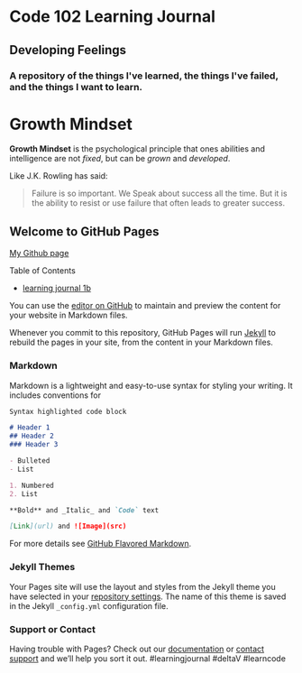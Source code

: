 # Code 102 Learning Journal
## Developing Feelings
### A repository of the things I've learned, the things I've failed, and the things I want to learn.

# Growth Mindset
**Growth Mindset** is the psychological principle that ones abilities and intelligence are not *fixed*, but can be *grown* and *developed*.

Like J.K. Rowling has said:
> Failure is so important. We Speak about success all the time. But it is the ability to resist or use failure that often leads to greater success.







## Welcome to GitHub Pages

[My Github page](https://mcbarnhart.github.io/learningjournal/)

Table of Contents

- [learning journal 1b](lab1b.md)

You can use the [editor on GitHub](https://github.com/tektechnologies/JournalLearning/edit/master/README.md) to maintain and preview the content for your website in Markdown files.

Whenever you commit to this repository, GitHub Pages will run [Jekyll](https://jekyllrb.com/) to rebuild the pages in your site, from the content in your Markdown files.

### Markdown

Markdown is a lightweight and easy-to-use syntax for styling your writing. It includes conventions for

```markdown
Syntax highlighted code block

# Header 1
## Header 2
### Header 3

- Bulleted
- List

1. Numbered
2. List

**Bold** and _Italic_ and `Code` text

[Link](url) and ![Image](src)
```

For more details see [GitHub Flavored Markdown](https://guides.github.com/features/mastering-markdown/).

### Jekyll Themes

Your Pages site will use the layout and styles from the Jekyll theme you have selected in your [repository settings](https://github.com/tektechnologies/JournalLearning/settings). The name of this theme is saved in the Jekyll `_config.yml` configuration file.

### Support or Contact

Having trouble with Pages? Check out our [documentation](https://help.github.com/categories/github-pages-basics/) or [contact support](https://github.com/contact) and we’ll help you sort it out.
#learningjournal #deltaV #learncode
